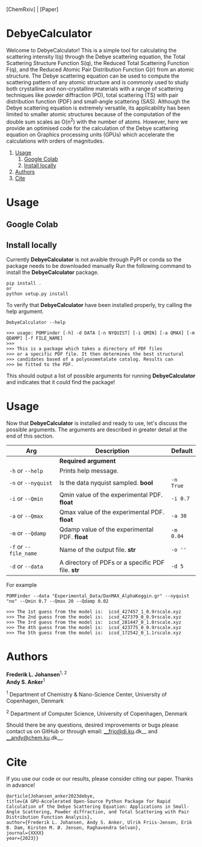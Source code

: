[ChemRxiv]  |  [Paper]

# DebyeCalculator
Welcome to DebyeCalculator! This is a simple tool for calculating the scattering intensity I(q) through the Debye scattering equation, the Total Scattering Structure Function S(q), the Reduced Total Scattering Function F(q), and the Reduced Atomic Pair Distribution Function G(r) from an atomic structure. 
The Debye scattering equation can be used to compute the scattering pattern of any atomic structure and is commonly used to study both crystalline and non-crystalline materials with a range of scattering techniques like powder diffraction (PD), total scattering (TS) with pair distribution function (PDF) and small-angle scattering (SAS). Although the Debye scattering equation is extremely versatile, its applicability has been limited to smaller atomic structures because of the computation of the double sum scales as O(n<sup>2</sup>) with the number of atoms.
However, here we provide an optimised code for the calculation of the Debye scattering equation on Graphics processing units (GPUs) which accelerate the calculations with orders of magnitudes.

1. [Usage](#usage)
    1. [Google Colab](#google-colab)
    2. [Install locally](#install-locally)
2. [Authors](#authors)
3. [Cite](#cite)
  

# Usage

## Google Colab

## Install locally

Currently __DebyeCalculator__ is not avaible through PyPI or conda so the package needs to be downloaded manually
Run the following command to install the __DebyeCalculator__ package.  
```
pip install .
or
python setup.py install
```

To verify that __DebyeCalculator__ have been installed properly, try calling the help argument.
```
DebyeCalculator --help

>>> usage: POMFinder [-h] -d DATA [-n NYQUIST] [-i QMIN] [-a QMAX] [-m QDAMP] [-f FILE_NAME]       
>>> 
>>> This is a package which takes a directory of PDF files 
>>> or a specific PDF file. It then determines the best structural 
>>> candidates based of a polyoxometalate catalog. Results can
>>> be fitted to the PDF. 
```  
This should output a list of possible arguments for running __DebyeCalculator__ and indicates that it could find the package! 

# Usage
Now that __DebyeCalculator__ is installed and ready to use, let's discuss the possible arguments. The arguments are described in 
greater detail at the end of this section.

| Arg | Description | Default |  
| --- | --- |  --- |  
|  | __Required argument__ | | 
| `-h` or `--help` | Prints help message. |    
| `-n` or `--nyquist` | Is the data nyquist sampled. __bool__ | `-n True`
| `-i` or `--Qmin` | Qmin value of the experimental PDF. __float__ | `-i 0.7` 
| `-a` or `--Qmax` | Qmax value of the experimental PDF. __float__ | `-a 30` 
| `-m` or `--Qdamp` | Qdamp value of the experimental PDF. __float__ | `-m 0.04`
| `-f` or `--file_name` | Name of the output file. __str__ | `-o ''` 
| `-d` or `--data` | A directory of PDFs or a specific PDF file. __str__ | `-d 5` 

For example
```  
POMFinder --data "Experimental_Data/DanMAX_AlphaKeggin.gr" --nyquist "no" --Qmin 0.7 --Qmax 20 --Qdamp 0.02

>>> The 1st guess from the model is:  icsd_427457_1_0.9rscale.xyz
>>> The 2nd guess from the model is:  icsd_427379_0_0.9rscale.xyz
>>> The 3rd guess from the model is:  icsd_281447_0_1.0rscale.xyz
>>> The 4th guess from the model is:  icsd_423775_0_0.9rscale.xyz
>>> The 5th guess from the model is:  icsd_172542_0_1.1rscale.xyz

```  
# Authors
__Frederik L. Johansen__<sup>1</sup><sup>, 2</sup>   
__Andy S. Anker__<sup>1</sup>   
 
<sup>1</sup> Department of Chemistry & Nano-Science Center, University of Copenhagen, Denmark

<sup>2</sup> Department of Computer Science, University of Copenhagen, Denmark

Should there be any questions, desired improvements or bugs please contact us on GitHub or 
through email: __frjo@di.ku.dk__ and __andy@chem.ku.dk__.

# Cite
If you use our code or our results, please consider citing our paper. Thanks in advance!

```
@article{Johansen_anker2023debye,
title={A GPU-Accelerated Open-Source Python Package for Rapid Calculation of the Debye Scattering Equation: Applications in Small-Angle Scattering, Powder diffraction, and Total Scattering with Pair Distribution Function Analysis},
author={Frederik L. Johansen, Andy S. Anker, Ulrik Friis-Jensen, Erik B. Dam, Kirsten M. Ø. Jensen, Raghavendra Selvan},
journal={XXXX}
year={2023}}
```
